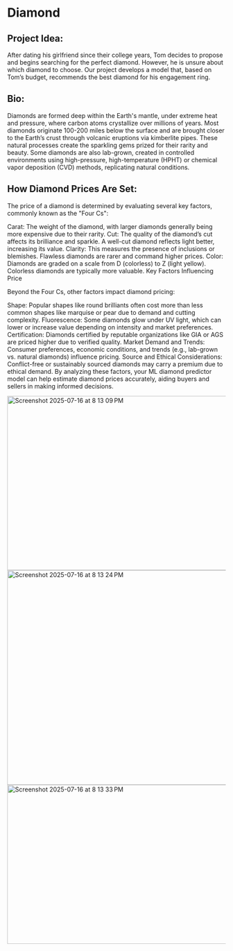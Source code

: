 # Diamond 

## Project Idea: 
After dating his girlfriend since their college years, Tom decides to propose and begins searching for the perfect diamond. However, he is unsure about which diamond to choose. Our project develops a model that, based on Tom’s budget, recommends the best diamond for his engagement ring.


## Bio: 
Diamonds are formed deep within the Earth's mantle, under extreme heat and pressure, where carbon atoms crystallize over millions of years. Most diamonds originate 100-200 miles below the surface and are brought closer to the Earth’s crust through volcanic eruptions via kimberlite pipes. These natural processes create the sparkling gems prized for their rarity and beauty. Some diamonds are also lab-grown, created in controlled environments using high-pressure, high-temperature (HPHT) or chemical vapor deposition (CVD) methods, replicating natural conditions.

## How Diamond Prices Are Set:

The price of a diamond is determined by evaluating several key factors, commonly known as the "Four Cs":

Carat: The weight of the diamond, with larger diamonds generally being more expensive due to their rarity.
Cut: The quality of the diamond’s cut affects its brilliance and sparkle. A well-cut diamond reflects light better, increasing its value.
Clarity: This measures the presence of inclusions or blemishes. Flawless diamonds are rarer and command higher prices.
Color: Diamonds are graded on a scale from D (colorless) to Z (light yellow). Colorless diamonds are typically more valuable.
Key Factors Influencing Price

Beyond the Four Cs, other factors impact diamond pricing:

Shape: Popular shapes like round brilliants often cost more than less common shapes like marquise or pear due to demand and cutting complexity.
Fluorescence: Some diamonds glow under UV light, which can lower or increase value depending on intensity and market preferences.
Certification: Diamonds certified by reputable organizations like GIA or AGS are priced higher due to verified quality.
Market Demand and Trends: Consumer preferences, economic conditions, and trends (e.g., lab-grown vs. natural diamonds) influence pricing.
Source and Ethical Considerations: Conflict-free or sustainably sourced diamonds may carry a premium due to ethical demand.
By analyzing these factors, your ML diamond predictor model can help estimate diamond prices accurately, aiding buyers and sellers in making informed decisions.

<img width="660" height="402" alt="Screenshot 2025-07-16 at 8 13 09 PM" src="https://github.com/user-attachments/assets/13e5eb09-3511-4935-83bf-0818dc9851ed" />


<img width="622" height="495" alt="Screenshot 2025-07-16 at 8 13 24 PM" src="https://github.com/user-attachments/assets/882c872f-4694-45b8-9244-0bb40e69af18" />
<img width="524" height="367" alt="Screenshot 2025-07-16 at 8 13 33 PM" src="https://github.com/user-attachments/assets/d659ac8d-41fa-49b2-a398-61272f205904" />
